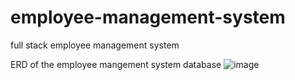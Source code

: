 # employee-management-system
full stack employee management system

ERD of the employee mangement system database
![image](https://user-images.githubusercontent.com/40552713/112869210-e4983900-908a-11eb-83d6-7f1542d78072.png)


